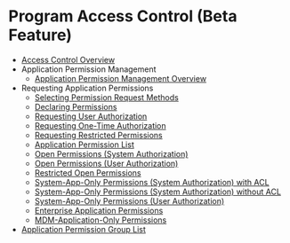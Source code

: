 # Program Access Control (Beta Feature)

- [Access Control Overview](cj-access-token-overview.md)
- Application Permission Management
    - [Application Permission Management Overview](cj-app-permission-mgmt-overview.md)
- Requesting Application Permissions
    - [Selecting Permission Request Methods](cj-determine-application-mode.md)
    - [Declaring Permissions](cj-declare-permissions.md)
    - [Requesting User Authorization](cj-request-user-authorization.md)
    - [Requesting One-Time Authorization](cj-one-time-authorization.md)
        <!--Del-->
    - [Requesting Restricted Permissions](cj-declare-permissions-in-acl.md)
        <!--DelEnd-->
    - [Application Permission List](cj-app-permissions.md)
    - [Open Permissions (System Authorization)](cj-permissions-for-all.md)
    - [Open Permissions (User Authorization)](cj-permissions-for-all-user.md)
    - [Restricted Open Permissions](cj-restricted-permissions.md)
        <!--Del-->
    - [System-App-Only Permissions (System Authorization) with ACL](cj-permissions-for-system-apps.md)
    - [System-App-Only Permissions (System Authorization) without ACL](cj-permissions-for-system-apps-no-acl.md)
    - [System-App-Only Permissions (User Authorization)](cj-permissions-for-system-apps-user.md)
        <!--DelEnd-->
    - [Enterprise Application Permissions](cj-permissions-for-enterprise-apps.md)
    - [MDM-Application-Only Permissions](cj-permissions-for-mdm-apps.md)
- [Application Permission Group List](cj-app-permission-group-list.md)